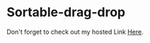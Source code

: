 # Sortable-drag-drop

Don't forget to check out my hosted Link [Here](https://sortable-drag-drop.netlify.app/).

